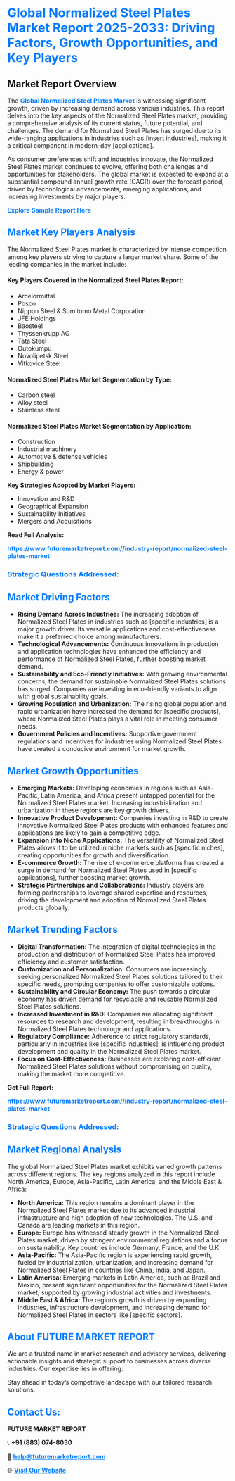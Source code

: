 <h1 style="color: #007BFF;">Global Normalized Steel Plates Market Report 2025-2033: Driving Factors, Growth Opportunities, and Key Players</h1>

<section id="overview">
<h2>Market Report Overview</h2>
<p>The <a href="https://www.futuremarketreport.com//industry-report/normalized-steel-plates-market" style="color: #007BFF; text-decoration: none;"><strong>Global Normalized Steel Plates Market</strong></a> is witnessing significant growth, driven by increasing demand across various industries. This report delves into the key aspects of the Normalized Steel Plates market, providing a comprehensive analysis of its current status, future potential, and challenges. The demand for Normalized Steel Plates has surged due to its wide-ranging applications in industries such as [insert industries], making it a critical component in modern-day [applications].</p>
<p>As consumer preferences shift and industries innovate, the Normalized Steel Plates market continues to evolve, offering both challenges and opportunities for stakeholders. The global market is expected to expand at a substantial compound annual growth rate (CAGR) over the forecast period, driven by technological advancements, emerging applications, and increasing investments by major players.</p>
</section>

<section id="overview">
<p><a href="https://www.futuremarketreport.com//request-sample/reportId=53040" style="color: #007BFF; text-decoration: none;"><strong>Explore Sample Report Here</strong></a></p>
</section>

<section id="key-players">
<h2 style="color: #007BFF;">Market Key Players Analysis</h2>
<p>The Normalized Steel Plates market is characterized by intense competition among key players striving to capture a larger market share. Some of the leading companies in the market include:</p>
<h4>Key Players Covered in the Normalized Steel Plates Report:</h4>
<ul><li>Arcelormittal</li><li>Posco</li><li>Nippon Steel &amp; Sumitomo Metal Corporation</li><li>JFE Holdings</li><li>Baosteel</li><li>Thyssenkrupp AG</li><li>Tata Steel</li><li>Outokumpu</li><li>Novolipetsk Steel</li><li>Vitkovice Steel</li></ul>
<h4>Normalized Steel Plates Market Segmentation by Type:</h4>
<ul><li>Carbon steel</li><li>Alloy steel</li><li>Stainless steel</li></ul>

<h4>Normalized Steel Plates Market Segmentation by Application:</h4>
<ul><li>Construction</li><li>Industrial machinery</li><li>Automotive &amp; defense vehicles</li><li>Shipbuilding</li><li>Energy &amp; power</li></ul>
<p><strong>Key Strategies Adopted by Market Players:</strong></p>
<ul>
<li>Innovation and R&D</li>
<li>Geographical Expansion</li>
<li>Sustainability Initiatives</li>
<li>Mergers and Acquisitions</li>
</ul>
</section>

<section>
<p><strong>Read Full Analysis: </strong></p><a href="https://www.futuremarketreport.com//industry-report/normalized-steel-plates-market" style="color: #007BFF; text-decoration: none;"><strong>https://www.futuremarketreport.com//industry-report/normalized-steel-plates-market</strong></a>
<h3 style="color: #007BFF;">Strategic Questions Addressed:</h3>
</section>

<section id="driving-factors">
<h2 style="color: #007BFF;">Market Driving Factors</h2>
<ul>
<li><strong>Rising Demand Across Industries:</strong> The increasing adoption of Normalized Steel Plates in industries such as [specific industries] is a major growth driver. Its versatile applications and cost-effectiveness make it a preferred choice among manufacturers.</li>
<li><strong>Technological Advancements:</strong> Continuous innovations in production and application technologies have enhanced the efficiency and performance of Normalized Steel Plates, further boosting market demand.</li>
<li><strong>Sustainability and Eco-Friendly Initiatives:</strong> With growing environmental concerns, the demand for sustainable Normalized Steel Plates solutions has surged. Companies are investing in eco-friendly variants to align with global sustainability goals.</li>
<li><strong>Growing Population and Urbanization:</strong> The rising global population and rapid urbanization have increased the demand for [specific products], where Normalized Steel Plates plays a vital role in meeting consumer needs.</li>
<li><strong>Government Policies and Incentives:</strong> Supportive government regulations and incentives for industries using Normalized Steel Plates have created a conducive environment for market growth.</li>
</ul>
</section>

<section id="growth-opportunities">
<h2 style="color: #007BFF;">Market Growth Opportunities</h2>
<ul>
<li><strong>Emerging Markets:</strong> Developing economies in regions such as Asia-Pacific, Latin America, and Africa present untapped potential for the Normalized Steel Plates market. Increasing industrialization and urbanization in these regions are key growth drivers.</li>
<li><strong>Innovative Product Development:</strong> Companies investing in R&D to create innovative Normalized Steel Plates products with enhanced features and applications are likely to gain a competitive edge.</li>
<li><strong>Expansion into Niche Applications:</strong> The versatility of Normalized Steel Plates allows it to be utilized in niche markets such as [specific niches], creating opportunities for growth and diversification.</li>
<li><strong>E-commerce Growth:</strong> The rise of e-commerce platforms has created a surge in demand for Normalized Steel Plates used in [specific applications], further boosting market growth.</li>
<li><strong>Strategic Partnerships and Collaborations:</strong> Industry players are forming partnerships to leverage shared expertise and resources, driving the development and adoption of Normalized Steel Plates products globally.</li>
</ul>
</section>

<section id="trending-factors">
<h2 style="color: #007BFF;">Market Trending Factors</h2>
<ul>
<li><strong>Digital Transformation:</strong> The integration of digital technologies in the production and distribution of Normalized Steel Plates has improved efficiency and customer satisfaction.</li>
<li><strong>Customization and Personalization:</strong> Consumers are increasingly seeking personalized Normalized Steel Plates solutions tailored to their specific needs, prompting companies to offer customizable options.</li>
<li><strong>Sustainability and Circular Economy:</strong> The push towards a circular economy has driven demand for recyclable and reusable Normalized Steel Plates solutions.</li>
<li><strong>Increased Investment in R&D:</strong> Companies are allocating significant resources to research and development, resulting in breakthroughs in Normalized Steel Plates technology and applications.</li>
<li><strong>Regulatory Compliance:</strong> Adherence to strict regulatory standards, particularly in industries like [specific industries], is influencing product development and quality in the Normalized Steel Plates market.</li>
<li><strong>Focus on Cost-Effectiveness:</strong> Businesses are exploring cost-efficient Normalized Steel Plates solutions without compromising on quality, making the market more competitive.</li>
</ul>
</section>

<section>
<p><strong>Get Full Report: </strong></p><a href="https://www.futuremarketreport.com//industry-report/normalized-steel-plates-market" style="color: #007BFF; text-decoration: none;"><strong>https://www.futuremarketreport.com//industry-report/normalized-steel-plates-market</strong></a>
<h3 style="color: #007BFF;">Strategic Questions Addressed:</h3>
</section>


<section id="regional-analysis">
<h2 style="color: #007BFF;">Market Regional Analysis</h2>
<p>The global Normalized Steel Plates market exhibits varied growth patterns across different regions. The key regions analyzed in this report include North America, Europe, Asia-Pacific, Latin America, and the Middle East & Africa:</p>
<ul>
<li><strong>North America:</strong> This region remains a dominant player in the Normalized Steel Plates market due to its advanced industrial infrastructure and high adoption of new technologies. The U.S. and Canada are leading markets in this region.</li>
<li><strong>Europe:</strong> Europe has witnessed steady growth in the Normalized Steel Plates market, driven by stringent environmental regulations and a focus on sustainability. Key countries include Germany, France, and the U.K.</li>
<li><strong>Asia-Pacific:</strong> The Asia-Pacific region is experiencing rapid growth, fueled by industrialization, urbanization, and increasing demand for Normalized Steel Plates in countries like China, India, and Japan.</li>
<li><strong>Latin America:</strong> Emerging markets in Latin America, such as Brazil and Mexico, present significant opportunities for the Normalized Steel Plates market, supported by growing industrial activities and investments.</li>
<li><strong>Middle East & Africa:</strong> The region’s growth is driven by expanding industries, infrastructure development, and increasing demand for Normalized Steel Plates in sectors like [specific sectors].</li>
</ul>
</section>

<footer>
<h2 style="color: #007BFF;">About FUTURE MARKET REPORT</h2>
<p>We are a trusted name in market research and advisory services, delivering actionable insights and strategic support to businesses across diverse industries. Our expertise lies in offering:</p>

<p>Stay ahead in today’s competitive landscape with our tailored research solutions.</p>

<h2 style="color: #007BFF;">Contact Us:</h2>
<p><strong>FUTURE MARKET REPORT</strong></p>
<p>📞 <strong>+91 (883) 074-8030</strong></p>
<p>📧 <strong><a href="mailto:help@futuremarketreport.com" style="color: #007BFF;">help@futuremarketreport.com</a></strong></p>
<p>🌐 <strong><a href="https://www.futuremarketreport.com/" style="color: #007BFF;">Visit Our Website</a></strong></p>
</footer>